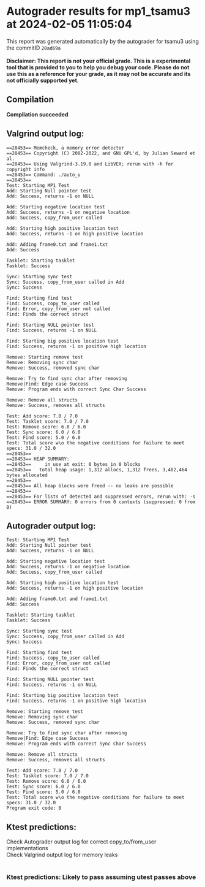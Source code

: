 # Autograder results for mp1_tsamu3 at 2024-02-05 11:05:04
This report was generated automatically by the autograder for tsamu3 using the commitID `20ad69a` <br> <br>
**Disclaimer: This report is not your official grade. This is a experimental tool that is provided to you to help you debug your code. 
    Please do not use this as a reference for your grade, as it may not be accurate and its not officially supported yet.**
## Compilation
**Compilation succeeded**
## Valgrind output log:
```
==28453== Memcheck, a memory error detector
==28453== Copyright (C) 2002-2022, and GNU GPL'd, by Julian Seward et al.
==28453== Using Valgrind-3.19.0 and LibVEX; rerun with -h for copyright info
==28453== Command: ./auto_u
==28453== 
Test: Starting MP1 Test
Add: Starting Null pointer test
Add: Success, returns -1 on NULL

Add: Starting negative location test
Add: Success, returns -1 on negative location
Add: Success, copy_from_user called

Add: Starting high positive location test
Add: Success, returns -1 on high positive location

Add: Adding frame0.txt and frame1.txt
Add: Success

Tasklet: Starting tasklet
Tasklet: Success

Sync: Starting sync test
Sync: Success, copy_from_user called in Add
Sync: Success

Find: Starting find test
Find: Success, copy_to_user called
Find: Error, copy_from_user not called
Find: Finds the correct struct

Find: Starting NULL pointer test
Find: Success, returns -1 on NULL

Find: Starting big positive location test
Find: Success, returns -1 on positive high location

Remove: Starting remove test
Remove: Removing sync char
Remove: Success, removed sync char

Remove: Try to find sync char after removing
Remove|Find: Edge case Success
Remove: Program ends with correct Sync Char Success

Remove: Remove all structs
Remove: Success, removes all structs

Test: Add score: 7.0 / 7.0
Test: Tasklet score: 7.0 / 7.0
Test: Remove score: 6.0 / 6.0
Test: Sync score: 6.0 / 6.0
Test: Find score: 5.0 / 6.0
Test: Total score w\o the negative conditions for failure to meet specs: 31.0 / 32.0
==28453== 
==28453== HEAP SUMMARY:
==28453==     in use at exit: 0 bytes in 0 blocks
==28453==   total heap usage: 1,312 allocs, 1,312 frees, 3,482,464 bytes allocated
==28453== 
==28453== All heap blocks were freed -- no leaks are possible
==28453== 
==28453== For lists of detected and suppressed errors, rerun with: -s
==28453== ERROR SUMMARY: 0 errors from 0 contexts (suppressed: 0 from 0)
```
## Autograder output log:
```
Test: Starting MP1 Test
Add: Starting Null pointer test
Add: Success, returns -1 on NULL

Add: Starting negative location test
Add: Success, returns -1 on negative location
Add: Success, copy_from_user called

Add: Starting high positive location test
Add: Success, returns -1 on high positive location

Add: Adding frame0.txt and frame1.txt
Add: Success

Tasklet: Starting tasklet
Tasklet: Success

Sync: Starting sync test
Sync: Success, copy_from_user called in Add
Sync: Success

Find: Starting find test
Find: Success, copy_to_user called
Find: Error, copy_from_user not called
Find: Finds the correct struct

Find: Starting NULL pointer test
Find: Success, returns -1 on NULL

Find: Starting big positive location test
Find: Success, returns -1 on positive high location

Remove: Starting remove test
Remove: Removing sync char
Remove: Success, removed sync char

Remove: Try to find sync char after removing
Remove|Find: Edge case Success
Remove: Program ends with correct Sync Char Success

Remove: Remove all structs
Remove: Success, removes all structs

Test: Add score: 7.0 / 7.0
Test: Tasklet score: 7.0 / 7.0
Test: Remove score: 6.0 / 6.0
Test: Sync score: 6.0 / 6.0
Test: Find score: 5.0 / 6.0
Test: Total score w\o the negative conditions for failure to meet specs: 31.0 / 32.0
Program exit code: 0
```
## Ktest predictions:
Check Autograder output log for correct copy_to/from_user implementations<br>
Check Valgrind output log for memory leaks<br>
<br>
### Ktest predictions: Likely to pass assuming utest passes above<br>
